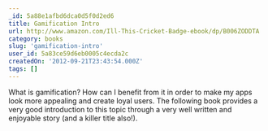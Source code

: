 ```yaml
---
_id: 5a88e1afbd6dca0d5f0d2ed6
title: Gamification Intro
url: http://www.amazon.com/Ill-This-Cricket-Badge-ebook/dp/B006ZODDTA
category: books
slug: 'gamification-intro'
user_id: 5a83ce59d6eb0005c4ecda2c
createdOn: '2012-09-21T23:43:54.000Z'
tags: []
---
```


What is gamification? How can I benefit from it in order to make my apps look more appealing and create loyal users. The following book provides a very good introduction to this topic through a very well written and enjoyable story (and a killer title also!).
